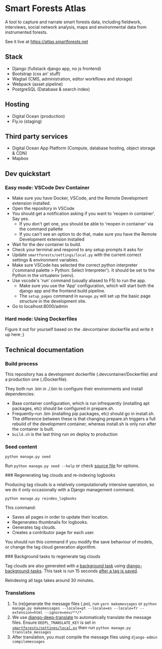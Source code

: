 # Smart Forests Atlas

A tool to capture and narrate smart forests data, including fieldwork, interviews, social network analysis, maps and environmental data from instrumented forests.

See it live at https://atlas.smartforests.net

## Stack

- Django (fullstack django app, no js frontend)
- Bootstrap (css an' stuff)
- Wagtail (CMS, administration, editor workflows and storage)
- Webpack (asset pipeline)
- PostgreSQL (Database & search index)

## Hosting

- Digital Ocean (production)
- Fly.io (staging)

## Third party services

- Digital Ocean App Platform (Compute, database hosting, object storage & CDN)
- Mapbox

## Dev quickstart

### Easy mode: VSCode Dev Container

- Make sure you have Docker, VSCode, and the Remote Development extension installed.
- Open the repository in VSCode
- You should get a notification asking if you want to 'reopen in container'. Say yes.
  - If you don't get one, you should be able to 'reopen in container' via the command pallette
  - If you can't see an option to do that, make sure you have the Remote Development extension installed
- Wait for the dev container to build.
- Check your terminal and respond to any setup prompts it asks for
- Update `smartforests/settings/local.py` with the current correct settings & environment variables.
- Make sure VSCode has selected the correct python interpreter ('command palette > Python: Select Interpreter'). It should be set to the Python in the virtualenv (venv).
- Use vscode's 'run' command (usually aliased to F5) to run the app.
  - Make sure you use the 'App' configuration, which will start both the django app and the frontend build pipeline.
  - The `setup_pages` command in `manage.py` will set up the basic page structure in the development site.
- Go to localhost:8000/admin

### Hard mode: Using Dockerfiles

Figure it out for yourself based on the .devcontainer dockerfile and write it up here ;)

## Technical documentation

### Build process

This repository has a development dockerfile (.devcontainer/Dockerfile) and a production one (./Dockerfile).

They both run .bin in ./.bin to configure their environments and install dependencies:

- Base container configuration, which is run infrequently (installing apt packages, etc) should be configured in prepare.sh.
- Frequently-run .bin (installing pip packages, etc) should go in install.sh. The difference between these is that changing prepare.sh triggers a full rebuild of the development container, whereas install.sh is only run after the container is built.
- `build.sh` is the last thing run on deploy to production

### Seed content

```
python manage.py seed
```

Run `python manage.py seed --help` or check [source file](./smartforests/management/commands/seed.py) for options.

### Regenerating tag clouds and re-indexing logbooks

Producing tag clouds is a relatively computationally intensive operation, so we do it only occasionally with a Django management command.

```
python manage.py reindex_logbooks
```

This command:
- Saves all pages in order to update their location.
- Regenerates thumbnails for logbooks.
- Generates tag clouds.
- Creates a contributor page for each user.

You should run this command if you modify the save behaviour of models, or change the tag cloud generation algorithm.

### Background tasks to regenerate tag clouds

Tag clouds are also generated with a [background task](https://github.com/planetarypraxis/smartforests/blob/main/logbooks/tasks.py) using [django-background-tasks](https://django-background-tasks.readthedocs.io/en/latest/). This task is run 15 seconds [after a tag is saved](https://github.com/planetarypraxis/smartforests/blob/f6efb6a1ed87433df9d3d4c15e60afef34a5f310/logbooks/models/snippets.py#L21-L25). 

Reindexing all tags takes around 30 minutes.

### Translations

1. To (re)generate the message files (.po), run `yarn makemessages` or `python manage.py makemessages --locale=pt --locale=es --locale=fr --extension=html --ignore=env/**/*`
2. We use [django-deep-translate](https://pypi.org/project/django-deep-translator/) to automatically translate the message files. Ensure `DEEPL_TRANSLATE_KEY` is set in [`smartforests/settings/local.py`](./smartforests/settings/local.py) then run `python manage.py translate_messages`
3. After translation, you must compile the message files using `django-admin compilemessages`